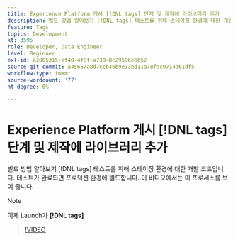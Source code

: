 ```yaml
---
title: Experience Platform 게시 [!DNL tags] 단계 및 제작에 라이브러리 추가
description: 빌드 방법 알아보기 [!DNL tags] 테스트를 위해 스테이징 환경에 대한 개발 코드입니다. 테스트가 완료되면 프로덕션 환경에 빌드합니다. 이 비디오에서는 이 프로세스를 보여 줍니다.
feature: Tags
topics: Development
kt: 3595
role: Developer, Data Engineer
level: Beginner
exl-id: a2805315-ef40-4f8f-a730-8c29596e6652
source-git-commit: a45667a8d7ccb46b9e33bd11a78fac9714a61df5
workflow-type: tm+mt
source-wordcount: '77'
ht-degree: 0%

---
```


# Experience Platform 게시 [!DNL tags] 단계 및 제작에 라이브러리 추가

빌드 방법 알아보기 [!DNL tags] 테스트를 위해 스테이징 환경에 대한 개발 코드입니다. 테스트가 완료되면 프로덕션 환경에 빌드합니다. 이 비디오에서는 이 프로세스를 보여 줍니다.

>[!NOTE]
>
> 이제 Launch가 **[!DNL tags]**

>[!VIDEO](https://video.tv.adobe.com/v/28777/?quality=12&learn=on)
